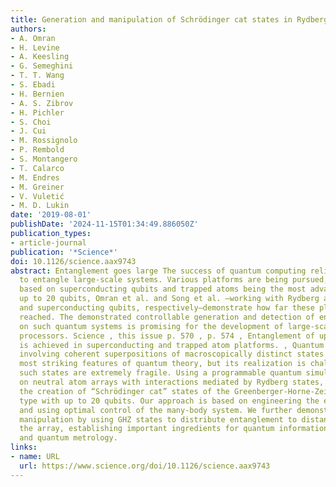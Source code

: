 ```yaml
---
title: Generation and manipulation of Schrödinger cat states in Rydberg atom arrays
authors:
- A. Omran
- H. Levine
- A. Keesling
- G. Semeghini
- T. T. Wang
- S. Ebadi
- H. Bernien
- A. S. Zibrov
- H. Pichler
- S. Choi
- J. Cui
- M. Rossignolo
- P. Rembold
- S. Montangero
- T. Calarco
- M. Endres
- M. Greiner
- V. Vuletić
- M. D. Lukin
date: '2019-08-01'
publishDate: '2024-11-15T01:34:49.886050Z'
publication_types:
- article-journal
publication: '*Science*'
doi: 10.1126/science.aax9743
abstract: Entanglement goes large The success of quantum computing relies on the ability
  to entangle large-scale systems. Various platforms are being pursued, with architectures
  based on superconducting qubits and trapped atoms being the most advanced. By entangling
  up to 20 qubits, Omran et al. and Song et al. —working with Rydberg atom qubits
  and superconducting qubits, respectively—demonstrate how far these platforms have
  reached. The demonstrated controllable generation and detection of entanglement
  on such quantum systems is promising for the development of large-scale quantum
  processors. Science , this issue p. 570 , p. 574 , Entanglement of up to 20 qubits
  is achieved in superconducting and trapped atom platforms. , Quantum entanglement
  involving coherent superpositions of macroscopically distinct states is among the
  most striking features of quantum theory, but its realization is challenging because
  such states are extremely fragile. Using a programmable quantum simulator based
  on neutral atom arrays with interactions mediated by Rydberg states, we demonstrate
  the creation of “Schrödinger cat” states of the Greenberger-Horne-Zeilinger (GHZ)
  type with up to 20 qubits. Our approach is based on engineering the energy spectrum
  and using optimal control of the many-body system. We further demonstrate entanglement
  manipulation by using GHZ states to distribute entanglement to distant sites in
  the array, establishing important ingredients for quantum information processing
  and quantum metrology.
links:
- name: URL
  url: https://www.science.org/doi/10.1126/science.aax9743
---
```

